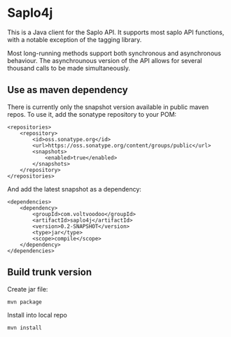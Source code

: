 Saplo4j
=======

This is a Java client for the Saplo API. It supports most saplo API functions, with a notable exception of the tagging library.

Most long-running methods support both synchronous and asynchronous behaviour. The asynchrounous version of the API allows for several thousand calls to be made simultaneously.

Use as maven dependency
-----------------------

There is currently only the snapshot version available in public maven repos. To use it, add the sonatype repository to your POM:

	<repositories>
		<repository>
			<id>oss.sonatype.org</id>
			<url>https://oss.sonatype.org/content/groups/public</url>
			<snapshots>
				<enabled>true</enabled>
			</snapshots>
		</repository>
	</repositories>
	
And add the latest snapshot as a dependency:

    <dependencies>
        <dependency>
			<groupId>com.voltvoodoo</groupId>
			<artifactId>saplo4j</artifactId>
			<version>0.2-SNAPSHOT</version>
			<type>jar</type>
			<scope>compile</scope>
		</dependency>
    </dependencies>

Build trunk version
------------------

Create jar file:

    mvn package

Install into local repo

    mvn install
